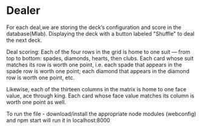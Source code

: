 # Dealer
For each deal,we are storing the deck’s configuration and score in the database(Mlab). Displaying the deck with a
button labeled "Shuffle" to deal the next deck.

Deal scoring:
Each of the four rows in the grid is home to one suit — from top to bottom: spades, diamonds,
hearts, then clubs. Each card whose suit matches its row is worth one point, i.e. each spade
that appears in the spade row is worth one point; each diamond that appears in the diamond
row is worth one point, etc.

Likewise, each of the thirteen columns in the matrix is home to one face value, ace through
king. Each card whose face value matches its column is worth one point as well.

To run the file - download/install the appropriate node modules (webconfig) and npm start will run it in localhost:8000

